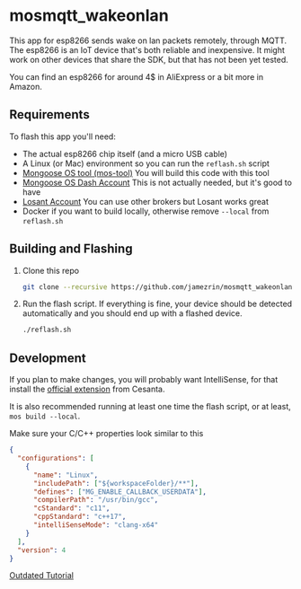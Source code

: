 # mosmqtt_wakeonlan

This app for esp8266 sends wake on lan packets remotely, through MQTT.
The esp8266 is an IoT device that's both reliable and inexpensive.
It might work on other devices that share the SDK, but that has
not been yet tested.

You can find an esp8266 for around 4\$ in AliExpress or a bit more in Amazon.

## Requirements

To flash this app you'll need:

- The actual esp8266 chip itself (and a micro USB cable)
- A Linux (or Mac) environment so you can run the `reflash.sh` script
- [Mongoose OS tool (mos-tool)](https://mongoose-os.com/docs/mongoose-os/quickstart/setup.md) You will build this code with this tool
- [Mongoose OS Dash Account](https://mdash.net/) This is not actually needed, but it's good to have
- [Losant Account](https://losant.com) You can use other brokers but Losant works great
- Docker if you want to build locally, otherwise remove `--local` from `reflash.sh`

## Building and Flashing

1. Clone this repo

   ```bash
   git clone --recursive https://github.com/jamezrin/mosmqtt_wakeonlan
   ```

2. Run the flash script. If everything is fine, your device should be detected automatically and you should end up with a flashed device.

   ```bash
   ./reflash.sh
   ```

## Development

If you plan to make changes, you will probably want IntelliSense, for that install the [official extension](https://marketplace.visualstudio.com/items?itemName=mongoose-os.mongoose-os-ide) from Cesanta.

It is also recommended running at least one time the flash script, or at least, `mos build --local`.

Make sure your C/C++ properties look similar to this

```json
{
  "configurations": [
    {
      "name": "Linux",
      "includePath": ["${workspaceFolder}/**"],
      "defines": ["MG_ENABLE_CALLBACK_USERDATA"],
      "compilerPath": "/usr/bin/gcc",
      "cStandard": "c11",
      "cppStandard": "c++17",
      "intelliSenseMode": "clang-x64"
    }
  ],
  "version": 4
}
```

[Outdated Tutorial](https://jamezrin.wordpress.com/2018/03/09/wake-on-lan-remotely-and-securely-with-esp8266)
